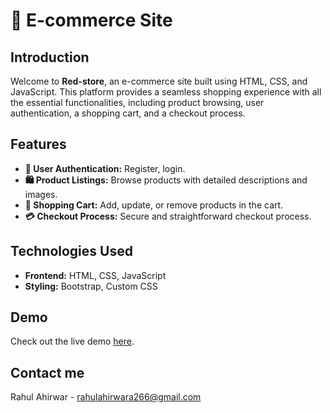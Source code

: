 # 🛒 E-commerce Site

## Introduction
Welcome to **Red-store**, an e-commerce site built using HTML, CSS, and JavaScript. This platform provides a seamless shopping experience with all the essential functionalities, including product browsing, user authentication, a shopping cart, and a checkout process.

## Features
- **👤 User Authentication:** Register, login.
- **🛍️ Product Listings:** Browse products with detailed descriptions and images.
- **🛒 Shopping Cart:** Add, update, or remove products in the cart.
- **💳 Checkout Process:** Secure and straightforward checkout process.

## Technologies Used
- **Frontend:** HTML, CSS, JavaScript
- **Styling:** Bootstrap, Custom CSS

## Demo
Check out the live demo [here](https://navodayanvinu.github.io/e-commerce-website/).

## Contact me
Rahul Ahirwar - [rahulahirwara266@gmail.com](mailto:rahulahirwara266@gmail.com)

